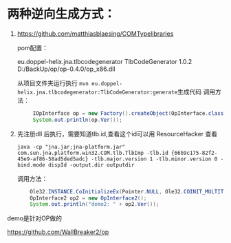 # 两种逆向生成方式：

1. https://github.com/matthiasblaesing/COMTypelibraries

   pom配置：

   	<build>
   		<plugins>
   			<plugin>
   				<groupId>eu.doppel-helix.jna.tlbcodegenerator</groupId>
   				<artifactId>TlbCodeGenerator</artifactId>
   				<version>1.0.2</version>
   				<configuration>
   					<file>D:/BackUp/op/op-0.4.0/op_x86.dll</file>
   				</configuration>
   			</plugin>
   		</plugins>
   	</build>

   从项目文件夹运行执行 `mvn eu.doppel-helix.jna.tlbcodegenerator:TlbCodeGenerator:generate`生成代码
   调用方法：
   ```java
		IOpInterface op = new Factory().createObject(OpInterface.class);
		System.out.println(op.Ver());
   ```

2. 先注册dll
   后执行，需要知道tlb.id,查看这个id可以用 ResourceHacker 查看

   `java -cp "jna.jar;jna-platform.jar" com.sun.jna.platform.win32.COM.tlb.TlbImp -tlb.id {66b9c175-82f2-45e9-af86-58ad5ded5adc} -tlb.major.version 1 -tlb.minor.version 0 -bind.mode dispId -output.dir outputdir`

    调用方法：
    ```java
		Ole32.INSTANCE.CoInitializeEx(Pointer.NULL, Ole32.COINIT_MULTITHREADED);
		OpInterface2 op2 = new OpInterface2();
		System.out.println("demo2: " + op2.Ver());
    ```



demo是针对OP做的

https://github.com/WallBreaker2/op
